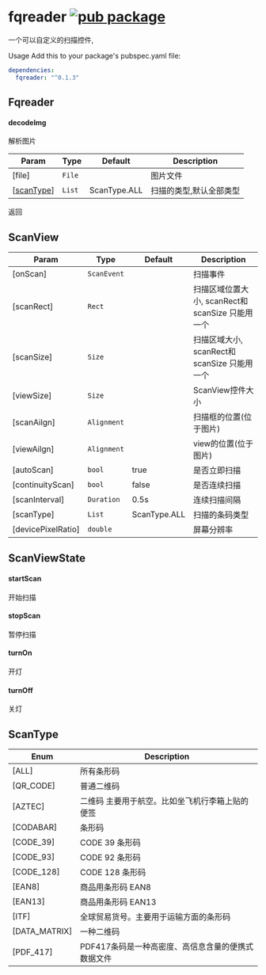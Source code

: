 # fqreader [![pub package](https://img.shields.io/pub/v/fqreader.svg)](https://pub.dartlang.org/packages/fqreader)

一个可以自定义的扫描控件,

Usage
Add this to your package's pubspec.yaml file:
``` yaml
dependencies:
  fqreader: "^0.1.3"
```

## Fqreader

#### decodeImg
解析图片

| Param | Type | Default | Description |
| --- | --- | --- | --- |
| [file] | <code>File<Widget></code>  | | 图片文件 |
| [[scanType](#ScanType)] | <code>List<ScanType><Widget></code> | ScanType.ALL| 扫描的类型,默认全部类型 |

返回

## ScanView

| Param | Type | Default | Description |
| --- | --- | --- | --- |
| [onScan] | <code>ScanEvent</code> | | 扫描事件 |
| [scanRect] | <code>Rect</code> | | 扫描区域位置大小, scanRect和scanSize 只能用一个 |
| [scanSize] | <code>Size</code> | | 扫描区域大小, scanRect和scanSize 只能用一个 |
| [viewSize] | <code>Size</code> | | ScanView控件大小 |
| [scanAilgn] | <code>Alignment</code> | | 扫描框的位置(位于图片) |
| [viewAilgn] | <code>Alignment</code> | | view的位置(位于图片) |
| [autoScan] | <code>bool</code> | true | 是否立即扫描 |
| [continuityScan] | <code>bool</code> | false | 是否连续扫描 |
| [scanInterval] | <code>Duration</code> |  0.5s  | 连续扫描间隔 |
| [scanType] | <code>List<ScanType></code> | ScanType.ALL |  扫描的条码类型 |
| [devicePixelRatio] | <code>double</code> | | 屏幕分辨率 |

## ScanViewState

#### startScan
开始扫描 


#### stopScan
暂停扫描 

#### turnOn
开灯

#### turnOff
关灯

## ScanType
| Enum |  Description |
| --- |  --- |
| [ALL] |  所有条形码 |
| [QR_CODE] |  普通二维码 |
| [AZTEC] |  二维码 主要用于航空。比如坐飞机行李箱上贴的便签 |
| [CODABAR] |  条形码|
| [CODE_39] |  CODE 39 条形码|
| [CODE_93] |  CODE 92 条形码|
| [CODE_128] |   CODE 128 条形码|
| [EAN8] |    商品用条形码 EAN8|
| [EAN13] |   商品用条形码 EAN13|
| [ITF] |   全球贸易货号。主要用于运输方面的条形码|
| [DATA_MATRIX] |  一种二维码 |
| [PDF_417] |  PDF417条码是一种高密度、高信息含量的便携式数据文件 |


